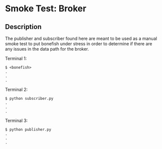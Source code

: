 Smoke Test: Broker
==================

## Description

The publisher and subscriber found here are meant to be used
as a manual smoke test to put bonefish under stress in order
to determine if there are any issues in the data path for the
broker.

Terminal 1:
```
$ <bonefish>
.
.
.
```

Terminal 2:
```
$ python subscriber.py
.
.
.
```

Terminal 3:
```
$ python publisher.py
.
.
.
```

```

